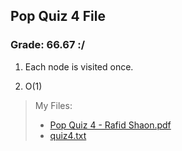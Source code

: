 ## Pop Quiz 4 File

### Grade: 66.67 :/

1) Each node is visited once.

2) O(1)


>My Files:
>* [Pop Quiz 4 - Rafid Shaon.pdf](https://github.com/WhySoPowerful/CSC4520-Audit/blob/main/Quizzes/4/Pop%20Quiz%204%20-%20Rafid%20Shaon.pdf)
>* [quiz4.txt](https://github.com/WhySoPowerful/CSC4520-Audit/blob/main/Quizzes/4/quiz4.txt)
